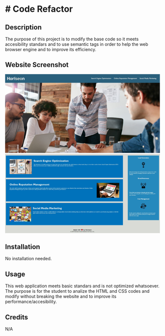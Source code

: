 # # Code Refactor 


## Description

The purpose of this project is to modify the base code so it meets accesibility standars and to use semantic tags in order to help the web browser engine and to improve its efficiency. 

## Website Screenshot

<img src="./assets/images/Homework-screenshot-1.jpg">
<img src="./assets/images/Homework-screenshot-2.jpg">

## Installation
 
No installation needed. 

## Usage 

This web application meets basic standars and is not optimized whatsoever. The purpose is for the student to analize the HTML and CSS codes and modify without breaking the website and to improve its performance/accesibility. 

## Credits

N/A
